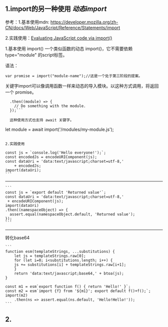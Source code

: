 ## 1.import的另一种使用  *动态import*

参考：1.基本使用mdn: https://developer.mozilla.org/zh-CN/docs/Web/JavaScript/Reference/Statements/import

2.实践使用：[Evaluating JavaScript code via import()](https://2ality.com/2019/10/eval-via-import.html)

1.基本使用
import()
一个类似函数的动态 import()，它不需要依赖 type="module" 的script标签。

语法：
```
var promise = import("module-name");//这是一个处于第三阶段的提案。
```

关键字import可以像调用函数一样来动态的导入模块。以这种方式调用，将返回一个 promise。

```import('/modules/my-module.js')
  .then((module) => {
    // Do something with the module.
  });```

  这种使用方式也支持 await 关键字。

  ```
  let module = await import('/modules/my-module.js');
  ```

  2.实践使用
  ```
    const js = `console.log('Hello everyone!');`;
    const encodedJs = encodeURIComponent(js);
    const dataUri = 'data:text/javascript;charset=utf-8,'
        + encodedJs;
    import(dataUri);
    ```
-----
    ```
    const js = `export default 'Returned value'`;
    const dataUri = 'data:text/javascript;charset=utf-8,'
     + encodeURIComponent(js);
    import(dataUri)
    .then((namespaceObject) => {
      assert.equal(namespaceObject.default, 'Returned value');
    });
    ```
----
转化base64

    ```
    function esm(templateStrings, ...substitutions) {
        let js = templateStrings.raw[0];
        for (let i=0; i<substitutions.length; i++) {
        js += substitutions[i] + templateStrings.raw[i+1];
        }
        return 'data:text/javascript;base64,' + btoa(js);
    }

    const m1 = esm`export function f() { return 'Hello!' }`;
    const m2 = esm`import {f} from '${m1}'; export default f()+f();`;
    import(m2)
        .then(ns => assert.equal(ns.default, 'Hello!Hello!'));
    ```


## 2.